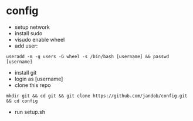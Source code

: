 config
======
- setup network
- install sudo
- visudo enable wheel
- add user:
```
useradd -m -g users -G wheel -s /bin/bash [username] && passwd [username]
```
- install git
- login as [username]
- clone this repo
```
mkdir git && cd git && git clone https://github.com/jandob/config.git && cd config
```
- run setup.sh
